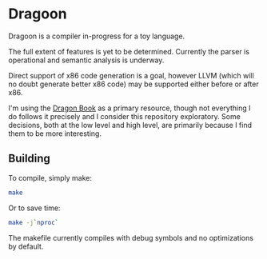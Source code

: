 # Dragoon

Dragoon is a compiler in-progress for a toy language.

The full extent of features is yet to be determined.  Currently the parser is operational and semantic analysis is underway.

Direct support of x86 code generation is a goal, however LLVM (which will no doubt generate better x86 code) may be supported either before or after x86.

I'm using the [Dragon Book](https://en.wikipedia.org/wiki/Compilers:_Principles,_Techniques,_and_Tools) as a primary resource, though not everything I do follows it precisely and I consider this repository exploratory.  Some decisions, both at the low level and high level, are primarily because I find them to be more interesting.

## Building
To compile, simply make:
```bash
make
```
Or to save time:
```bash
make -j`nproc`
```
The makefile currently compiles with debug symbols and no optimizations by default.
